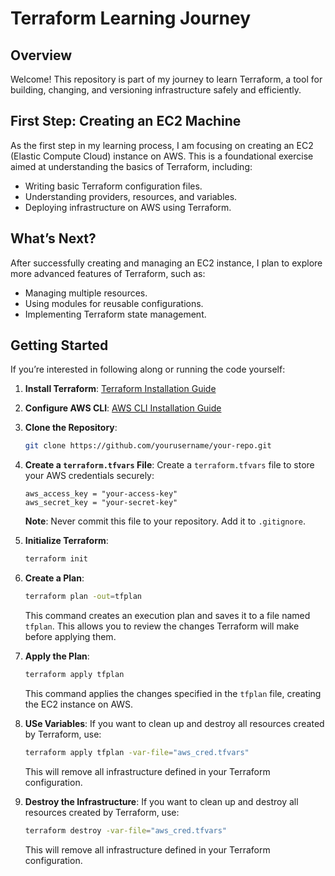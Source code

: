 # Terraform Learning Journey

## Overview

Welcome! This repository is part of my journey to learn Terraform, a tool for building, changing, and versioning infrastructure safely and efficiently. 

## First Step: Creating an EC2 Machine

As the first step in my learning process, I am focusing on creating an EC2 (Elastic Compute Cloud) instance on AWS. This is a foundational exercise aimed at understanding the basics of Terraform, including:

- Writing basic Terraform configuration files.
- Understanding providers, resources, and variables.
- Deploying infrastructure on AWS using Terraform.

## What’s Next?

After successfully creating and managing an EC2 instance, I plan to explore more advanced features of Terraform, such as:

- Managing multiple resources.
- Using modules for reusable configurations.
- Implementing Terraform state management.

## Getting Started

If you’re interested in following along or running the code yourself:

1. **Install Terraform**: [Terraform Installation Guide](https://learn.hashicorp.com/tutorials/terraform/install-cli)
2. **Configure AWS CLI**: [AWS CLI Installation Guide](https://aws.amazon.com/cli/)
3. **Clone the Repository**: 
   ```bash
   git clone https://github.com/yourusername/your-repo.git
   ```
4. **Create a `terraform.tfvars` File**:
   Create a `terraform.tfvars` file to store your AWS credentials securely:
   ```hcl
   aws_access_key = "your-access-key"
   aws_secret_key = "your-secret-key"
   ```
   **Note**: Never commit this file to your repository. Add it to `.gitignore`.

5. **Initialize Terraform**:
   ```bash
   terraform init
   ```
6. **Create a Plan**:
   ```bash
   terraform plan -out=tfplan
   ```
   This command creates an execution plan and saves it to a file named `tfplan`. This allows you to review the changes Terraform will make before applying them.

7. **Apply the Plan**:
   ```bash
   terraform apply tfplan
   ```
   This command applies the changes specified in the `tfplan` file, creating the EC2 instance on AWS.

8. **USe Variables**:
   If you want to clean up and destroy all resources created by Terraform, use:
   ```bash
   terraform apply tfplan -var-file="aws_cred.tfvars"
   ```
   This will remove all infrastructure defined in your Terraform configuration.

9. **Destroy the Infrastructure**:
   If you want to clean up and destroy all resources created by Terraform, use:
   ```bash
   terraform destroy -var-file="aws_cred.tfvars"
   ```
   This will remove all infrastructure defined in your Terraform configuration.


